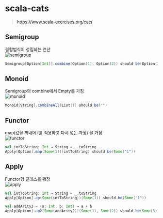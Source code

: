 # scala-cats

> https://www.scala-exercises.org/cats


## Semigroup
결합법칙이 성립되는 연산  
![semigroup](https://gift-s.kakaocdn.net/dn/gift/playground/semigroup.png)
```scala
Semigroup[Option[Int]].combine(Option(1), Option(2)) should be(Option(3))
```

## Monoid
Semigroup의 combine에서 Empty를 가짐  
![monoid](https://gift-s.kakaocdn.net/dn/gift/playground/monoid.png)
```scala
Monoid[String].combineAll(List()) should be("")
```

## Functor
map(값을 꺼내어 f를 적용하고 다시 넣는 과정) 을 가짐   
![functor](https://gift-s.kakaocdn.net/dn/gift/playground/functor.png)
```scala
val intToString: Int ⇒ String = _.toString
Apply[Option].map(Some(1))(intToString) should be(Some("1"))
```

## Apply
Functor형 클래스를 확장   
![apply](https://gift-s.kakaocdn.net/dn/gift/playground/apply.png)
```scala
val intToString: Int ⇒ String = _.toString
Apply[Option].ap(Some(intToString))(Some(1)) should be(Some("1"))

val addArity2 = (a: Int, b: Int) ⇒ a + b
Apply[Option].ap2(Some(addArity2))(Some(1), Some(2)) should be(Some(3))
```



